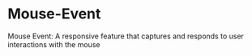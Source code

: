 # Mouse-Event
Mouse Event: A responsive feature that captures and responds to user interactions with the mouse
